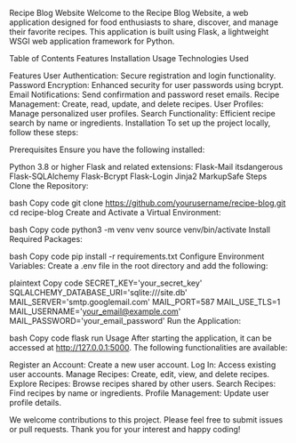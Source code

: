 Recipe Blog Website
Welcome to the Recipe Blog Website, a web application designed for food enthusiasts to share, discover, and manage their favorite recipes. This application is built using Flask, a lightweight WSGI web application framework for Python.

Table of Contents
Features
Installation
Usage
Technologies Used

Features
User Authentication: Secure registration and login functionality.
Password Encryption: Enhanced security for user passwords using bcrypt.
Email Notifications: Send confirmation and password reset emails.
Recipe Management: Create, read, update, and delete recipes.
User Profiles: Manage personalized user profiles.
Search Functionality: Efficient recipe search by name or ingredients.
Installation
To set up the project locally, follow these steps:

Prerequisites
Ensure you have the following installed:

Python 3.8 or higher
Flask and related extensions:
Flask-Mail
itsdangerous
Flask-SQLAlchemy
Flask-Bcrypt
Flask-Login
Jinja2
MarkupSafe
Steps
Clone the Repository:

bash
Copy code
git clone https://github.com/yourusername/recipe-blog.git
cd recipe-blog
Create and Activate a Virtual Environment:

bash
Copy code
python3 -m venv venv
source venv/bin/activate
Install Required Packages:

bash
Copy code
pip install -r requirements.txt
Configure Environment Variables:
Create a .env file in the root directory and add the following:

plaintext
Copy code
SECRET_KEY='your_secret_key'
SQLALCHEMY_DATABASE_URI='sqlite:///site.db'
MAIL_SERVER='smtp.googlemail.com'
MAIL_PORT=587
MAIL_USE_TLS=1
MAIL_USERNAME='your_email@example.com'
MAIL_PASSWORD='your_email_password'
Run the Application:

bash
Copy code
flask run
Usage
After starting the application, it can be accessed at http://127.0.0.1:5000. The following functionalities are available:

Register an Account: Create a new user account.
Log In: Access existing user accounts.
Manage Recipes: Create, edit, view, and delete recipes.
Explore Recipes: Browse recipes shared by other users.
Search Recipes: Find recipes by name or ingredients.
Profile Management: Update user profile details.

We welcome contributions to this project. Please feel free to submit issues or pull requests. Thank you for your interest and happy coding!
